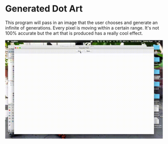 # Generated Dot Art

This program will pass in an image that the user chooses and generate an infinite of generations. Every pixel is moving within a certain range. It's not 100% accurate but the art that is produced has a really cool effect. 

![Screenshot1](patrick1.gif)


